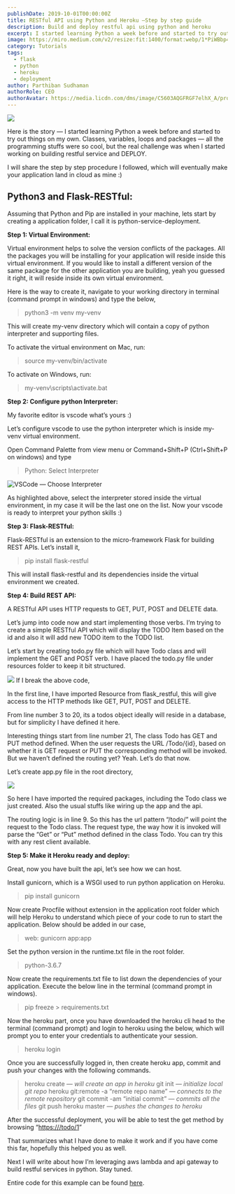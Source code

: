 ```yaml
---
publishDate: 2019-10-01T00:00:00Z
title: RESTful API using Python and Heroku —Step by step guide
description: Build and deploy restful api using python and heroku
excerpt: I started learning Python a week before and started to try out things on my own. Classes, variables, loops and packages — all the programming stuffs were so cool, but the real challenge was when I started working on building restful service and DEPLOY.
image: https://miro.medium.com/v2/resize:fit:1400/format:webp/1*PiWBbp4H76ITuEMRW6EyrQ.jpeg
category: Tutorials
tags:
  - flask
  - python
  - heroku
  - deployment
author: Parthiban Sudhaman
authorRole: CEO
authorAvatar: https://media.licdn.com/dms/image/C5603AQGFRGF7elhX_A/profile-displayphoto-shrink_800_800/0/1617151081605?e=1685577600&v=beta&t=gtKAwhp87sMtZtAl1wOz2qF03R41bhjYdagLTTXyY2A
---
```


![](https://miro.medium.com/v2/resize:fit:1400/format:webp/1*PiWBbp4H76ITuEMRW6EyrQ.jpeg)

Here is the story — I started learning Python a week before and started to try out things on my own. Classes, variables, loops and packages — all the programming stuffs were so cool, but the real challenge was when I started working on building restful service and DEPLOY.

I will share the step by step procedure I followed, which will eventually make your application land in cloud as mine :)

## **Python3 and Flask-RESTful:**

Assuming that Python and Pip are installed in your machine, lets start by creating a application folder, I call it is python-service-deployment.

**Step 1: Virtual Environment:**

Virtual environment helps to solve the version conflicts of the packages. All the packages you will be installing for your application will reside inside this virtual environment. If you would like to install a different version of the same package for the other application you are building, yeah you guessed it right, it will reside inside its own virtual environment.

Here is the way to create it, navigate to your working directory in terminal (command prompt in windows) and type the below,

> python3 -m venv my-venv

This will create my-venv directory which will contain a copy of python interpreter and supporting files.

To activate the virtual environment on Mac, run:

> source my-venv/bin/activate

To activate on Windows, run:

> my-venv\scripts\activate.bat

**Step 2: Configure python Interpreter:**

My favorite editor is vscode what’s yours :)

Let’s configure vscode to use the python interpreter which is inside my-venv virtual environment.

Open Command Palette from view menu or Command+Shift+P (Ctrl+Shift+P on windows) and type

> Python: Select Interpreter

![VSCode — Choose Interpreter](https://cdn-images-1.medium.com/max/2408/1*stDvishtciXeHi6SP5RMcg.png)

As highlighted above, select the interpreter stored inside the virtual environment, in my case it will be the last one on the list. Now your vscode is ready to interpret your python skills :)

**Step 3: Flask-RESTful:**

Flask-RESTful is an extension to the micro-framework Flask for building REST APIs. Let’s install it,

> pip install flask-restful

This will install flask-restful and its dependencies inside the virtual environment we created.

**Step 4: Build REST API:**

A RESTful API uses HTTP requests to GET, PUT, POST and DELETE data.

Let’s jump into code now and start implementing those verbs. I’m trying to create a simple RESTful API which will display the TODO Item based on the id and also it will add new TODO item to the TODO list.

Let’s start by creating todo.py file which will have Todo class and will implement the GET and POST verb. I have placed the todo.py file under resources folder to keep it bit structured.

![](https://increscotech.com/blogimages/how-i-have-created-and-deployed-restful-api-using-python-and-heroku-step-by-step-guide-1.png)
If I break the above code,

In the first line, I have imported Resource from flask_restful, this will give access to the HTTP methods like GET, PUT, POST and DELETE.

From line number 3 to 20, its a todos object ideally will reside in a database, but for simplicity I have defined it here.

Interesting things start from line number 21, The class Todo has GET and PUT method defined. When the user requests the URL /Todo/{id}, based on whether it is GET request or PUT the corresponding method will be invoked. But we haven’t defined the routing yet? Yeah. Let’s do that now.

Let’s create app.py file in the root directory,

![](https://increscotech.com/blogimages/how-i-have-created-and-deployed-restful-api-using-python-and-heroku-step-by-step-guide-2.png)

So here I have imported the required packages, including the Todo class we just created. Also the usual stuffs like wiring up the app and the api.

The routing logic is in line 9. So this has the url pattern “/todo/<id>” will point the request to the Todo class. The request type, the way how it is invoked will parse the “Get” or “Put” method defined in the class Todo. You can try this with any rest client available.

**Step 5: Make it Heroku ready and deploy:**

Great, now you have built the api, let’s see how we can host.

Install gunicorn, which is a WSGI used to run python application on Heroku.

> pip install gunicorn

Now create Procfile without extension in the application root folder which will help Heroku to understand which piece of your code to run to start the application. Below should be added in our case,

> web: gunicorn app:app

Set the python version in the runtime.txt file in the root folder.

> python-3.6.7

Now create the requirements.txt file to list down the dependencies of your application. Execute the below line in the terminal (command prompt in windows).

> pip freeze > requirements.txt

Now the heroku part, once you have downloaded the heroku cli head to the terminal (command prompt) and login to heroku using the below, which will prompt you to enter your credentials to authenticate your session.

> heroku login

Once you are successfully logged in, then create heroku app, commit and push your changes with the following commands.

> heroku create _— will create an app in heroku_
> git init _— initialize local git repo_
> heroku git:remote -a “remote repo name” _— connects to the remote repository_
> git commit -am “initial commit” _— commits all the files_
> git push heroku master _— pushes the changes to heroku_

After the successful deployment, you will be able to test the get method by browsing “[https://<heroku domain>/todo/1](https://quiet-refuge-59730.herokuapp.com/todo/1)”

That summarizes what I have done to make it work and if you have come this far, hopefully this helped you as well.

Next I will write about how I’m leveraging aws lambda and api gateway to build restful services in python. Stay tuned.

Entire code for this example can be found [here](https://github.com/parthi22/python-service-deployment).
